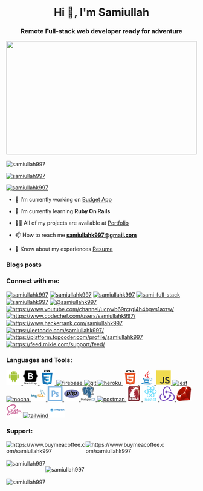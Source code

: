 <h1 align="center">Hi 👋, I'm Samiullah</h1>
<h3 align="center">Remote Full-stack web developer ready for adventure</h3>

<img width="100%" height="300px" src="https://qph.cf2.quoracdn.net/main-qimg-939646510c2a1f4f703179e5f84f1d1d"/>

<p align="left"> <img src="https://komarev.com/ghpvc/?username=samiullah997&label=Profile%20views&color=0e75b6&style=flat" alt="samiullah997" /> </p>

<p align="left"> <a href="https://github.com/ryo-ma/github-profile-trophy"><img src="https://github-profile-trophy.vercel.app/?username=samiullah997" alt="samiullah997" /></a> </p>

<p align="left"> <a href="https://twitter.com/samiullahk997" target="blank"><img src="https://img.shields.io/twitter/follow/samiullahk997?logo=twitter&style=for-the-badge" alt="samiullahk997" /></a> </p>

- 🔭 I’m currently working on [Budget App](https://budget-app-sami.herokuapp.com/categories)

- 🌱 I’m currently learning **Ruby On Rails**

- 👨‍💻 All of my projects are available at [Portfolio](https://samiullah997.github.io/Portfolio-Mobile/)

- 📫 How to reach me **samiullahk997@gmail.com**

- 📄 Know about my experiences [Resume](https://docs.google.com/document/d/1Y_dvAt2U1VWTzR3RxflV-hJAE-sZeAq8hqLZipMgKd0/edit?usp=sharing)

### Blogs posts
<!-- BLOG-POST-LIST:START -->
<!-- BLOG-POST-LIST:END -->

<h3 align="left">Connect with me:</h3>
<p align="left">
<a href="https://codepen.io/samiullahk997" target="blank"><img align="center" src="https://raw.githubusercontent.com/rahuldkjain/github-profile-readme-generator/master/src/images/icons/Social/codepen.svg" alt="samiullahk997" height="30" width="40" /></a>
<a href="https://dev.to/samiullahk997" target="blank"><img align="center" src="https://raw.githubusercontent.com/rahuldkjain/github-profile-readme-generator/master/src/images/icons/Social/devto.svg" alt="samiullahk997" height="30" width="40" /></a>
<a href="https://twitter.com/samiullahk997" target="blank"><img align="center" src="https://raw.githubusercontent.com/rahuldkjain/github-profile-readme-generator/master/src/images/icons/Social/twitter.svg" alt="samiullahk997" height="30" width="40" /></a>
<a href="https://linkedin.com/in/sami-full-stack" target="blank"><img align="center" src="https://raw.githubusercontent.com/rahuldkjain/github-profile-readme-generator/master/src/images/icons/Social/linked-in-alt.svg" alt="sami-full-stack" height="30" width="40" /></a>
<a href="https://instagram.com/samiullahk997" target="blank"><img align="center" src="https://raw.githubusercontent.com/rahuldkjain/github-profile-readme-generator/master/src/images/icons/Social/instagram.svg" alt="samiullahk997" height="30" width="40" /></a>
<a href="https://medium.com/@samiullahk997" target="blank"><img align="center" src="https://raw.githubusercontent.com/rahuldkjain/github-profile-readme-generator/master/src/images/icons/Social/medium.svg" alt="@samiullahk997" height="30" width="40" /></a>
<a href="https://www.youtube.com/channel/UCPwB69RcrGI4H4bGVs1AxRw" target="blank"><img align="center" src="https://raw.githubusercontent.com/rahuldkjain/github-profile-readme-generator/master/src/images/icons/Social/youtube.svg" alt="https://www.youtube.com/channel/ucpwb69rcrgi4h4bgvs1axrw/" height="30" width="40" /></a>
<a href="https://www.codechef.com/users/https://www.codechef.com/users/samiullahk997/" target="blank"><img align="center" src="https://cdn.jsdelivr.net/npm/simple-icons@3.1.0/icons/codechef.svg" alt="https://www.codechef.com/users/samiullahk997/" height="30" width="40" /></a>
<a href="https://www.hackerrank.com/https://www.hackerrank.com/samiullahk997" target="blank"><img align="center" src="https://raw.githubusercontent.com/rahuldkjain/github-profile-readme-generator/master/src/images/icons/Social/hackerrank.svg" alt="https://www.hackerrank.com/samiullahk997" height="30" width="40" /></a>
<a href="https://www.leetcode.com/https://leetcode.com/samiullahk997/" target="blank"><img align="center" src="https://raw.githubusercontent.com/rahuldkjain/github-profile-readme-generator/master/src/images/icons/Social/leet-code.svg" alt="https://leetcode.com/samiullahk997/" height="30" width="40" /></a>
<a href="https://www.topcoder.com/members/https://platform.topcoder.com/profile/samiullahk997" target="blank"><img align="center" src="https://raw.githubusercontent.com/rahuldkjain/github-profile-readme-generator/master/src/images/icons/Social/topcoder.svg" alt="https://platform.topcoder.com/profile/samiullahk997" height="30" width="40" /></a>
<a href="/https://feed.mikle.com/support/feed/" target="blank"><img align="center" src="https://raw.githubusercontent.com/rahuldkjain/github-profile-readme-generator/master/src/images/icons/Social/rss.svg" alt="https://feed.mikle.com/support/feed/" height="30" width="40" /></a>
</p>

<h3 align="left">Languages and Tools:</h3>
<p align="left"> <a href="https://developer.android.com" target="_blank" rel="noreferrer"> <img src="https://raw.githubusercontent.com/devicons/devicon/master/icons/android/android-original-wordmark.svg" alt="android" width="40" height="40"/> </a> <a href="https://getbootstrap.com" target="_blank" rel="noreferrer"> <img src="https://raw.githubusercontent.com/devicons/devicon/master/icons/bootstrap/bootstrap-plain-wordmark.svg" alt="bootstrap" width="40" height="40"/> </a> <a href="https://www.w3schools.com/css/" target="_blank" rel="noreferrer"> <img src="https://raw.githubusercontent.com/devicons/devicon/master/icons/css3/css3-original-wordmark.svg" alt="css3" width="40" height="40"/> </a> <a href="https://firebase.google.com/" target="_blank" rel="noreferrer"> <img src="https://www.vectorlogo.zone/logos/firebase/firebase-icon.svg" alt="firebase" width="40" height="40"/> </a> <a href="https://git-scm.com/" target="_blank" rel="noreferrer"> <img src="https://www.vectorlogo.zone/logos/git-scm/git-scm-icon.svg" alt="git" width="40" height="40"/> </a> <a href="https://heroku.com" target="_blank" rel="noreferrer"> <img src="https://www.vectorlogo.zone/logos/heroku/heroku-icon.svg" alt="heroku" width="40" height="40"/> </a> <a href="https://www.w3.org/html/" target="_blank" rel="noreferrer"> <img src="https://raw.githubusercontent.com/devicons/devicon/master/icons/html5/html5-original-wordmark.svg" alt="html5" width="40" height="40"/> </a> <a href="https://www.java.com" target="_blank" rel="noreferrer"> <img src="https://raw.githubusercontent.com/devicons/devicon/master/icons/java/java-original.svg" alt="java" width="40" height="40"/> </a> <a href="https://developer.mozilla.org/en-US/docs/Web/JavaScript" target="_blank" rel="noreferrer"> <img src="https://raw.githubusercontent.com/devicons/devicon/master/icons/javascript/javascript-original.svg" alt="javascript" width="40" height="40"/> </a> <a href="https://jestjs.io" target="_blank" rel="noreferrer"> <img src="https://www.vectorlogo.zone/logos/jestjsio/jestjsio-icon.svg" alt="jest" width="40" height="40"/> </a> <a href="https://mochajs.org" target="_blank" rel="noreferrer"> <img src="https://www.vectorlogo.zone/logos/mochajs/mochajs-icon.svg" alt="mocha" width="40" height="40"/> </a> <a href="https://www.mysql.com/" target="_blank" rel="noreferrer"> <img src="https://raw.githubusercontent.com/devicons/devicon/master/icons/mysql/mysql-original-wordmark.svg" alt="mysql" width="40" height="40"/> </a> <a href="https://www.photoshop.com/en" target="_blank" rel="noreferrer"> <img src="https://raw.githubusercontent.com/devicons/devicon/master/icons/photoshop/photoshop-line.svg" alt="photoshop" width="40" height="40"/> </a> <a href="https://www.php.net" target="_blank" rel="noreferrer"> <img src="https://raw.githubusercontent.com/devicons/devicon/master/icons/php/php-original.svg" alt="php" width="40" height="40"/> </a> <a href="https://www.postgresql.org" target="_blank" rel="noreferrer"> <img src="https://raw.githubusercontent.com/devicons/devicon/master/icons/postgresql/postgresql-original-wordmark.svg" alt="postgresql" width="40" height="40"/> </a> <a href="https://postman.com" target="_blank" rel="noreferrer"> <img src="https://www.vectorlogo.zone/logos/getpostman/getpostman-icon.svg" alt="postman" width="40" height="40"/> </a> <a href="https://rubyonrails.org" target="_blank" rel="noreferrer"> <img src="https://raw.githubusercontent.com/devicons/devicon/master/icons/rails/rails-original-wordmark.svg" alt="rails" width="40" height="40"/> </a> <a href="https://reactjs.org/" target="_blank" rel="noreferrer"> <img src="https://raw.githubusercontent.com/devicons/devicon/master/icons/react/react-original-wordmark.svg" alt="react" width="40" height="40"/> </a> <a href="https://redux.js.org" target="_blank" rel="noreferrer"> <img src="https://raw.githubusercontent.com/devicons/devicon/master/icons/redux/redux-original.svg" alt="redux" width="40" height="40"/> </a> <a href="https://www.ruby-lang.org/en/" target="_blank" rel="noreferrer"> <img src="https://raw.githubusercontent.com/devicons/devicon/master/icons/ruby/ruby-original.svg" alt="ruby" width="40" height="40"/> </a> <a href="https://sass-lang.com" target="_blank" rel="noreferrer"> <img src="https://raw.githubusercontent.com/devicons/devicon/master/icons/sass/sass-original.svg" alt="sass" width="40" height="40"/> </a> <a href="https://tailwindcss.com/" target="_blank" rel="noreferrer"> <img src="https://www.vectorlogo.zone/logos/tailwindcss/tailwindcss-icon.svg" alt="tailwind" width="40" height="40"/> </a> <a href="https://webpack.js.org" target="_blank" rel="noreferrer"> <img src="https://raw.githubusercontent.com/devicons/devicon/d00d0969292a6569d45b06d3f350f463a0107b0d/icons/webpack/webpack-original-wordmark.svg" alt="webpack" width="40" height="40"/> </a> </p>

<h3 align="left">Support:</h3>
<p><a href="https://www.buymeacoffee.com/https://www.buymeacoffee.com/samiullahk997"> <img align="left" src="https://cdn.buymeacoffee.com/buttons/v2/default-yellow.png" height="50" width="210" alt="https://www.buymeacoffee.com/samiullahk997" /></a><a href="https://ko-fi.com/https://www.buymeacoffee.com/samiullahk997"> <img align="left" src="https://cdn.ko-fi.com/cdn/kofi3.png?v=3" height="50" width="210" alt="https://www.buymeacoffee.com/samiullahk997" /></a></p><br><br>

<p><img align="left" src="https://github-readme-stats.vercel.app/api/top-langs?username=samiullah997&show_icons=true&locale=en&layout=compact" alt="samiullah997" /></p>

<p>&nbsp;<img align="center" src="https://github-readme-stats.vercel.app/api?username=samiullah997&show_icons=true&locale=en" alt="samiullah997" /></p>

<p><img align="center" src="https://github-readme-streak-stats.herokuapp.com/?user=samiullah997&" alt="samiullah997" /></p>
